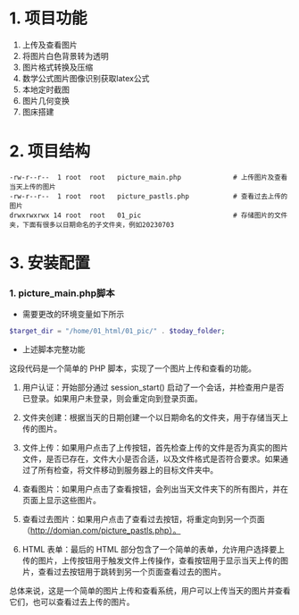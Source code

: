 # 1. 项目功能

1. 上传及查看图片
2. 将图片白色背景转为透明
3. 图片格式转换及压缩
4. 数学公式图片图像识别获取latex公式
5. 本地定时截图
6. 图片几何变换
7. 图床搭建



# 2. 项目结构

```
-rw-r--r--  1 root  root   picture_main.php             # 上传图片及查看当天上传的图片
-rw-r--r--  1 root  root   picture_pastls.php           # 查看过去上传的图片
drwxrwxrwx 14 root  root   01_pic                       # 存储图片的文件夹，下面有很多以日期命名的子文件夹，例如20230703

```


# 3. 安装配置

### 1. picture_main.php脚本

- 需要更改的环境变量如下所示

```php
$target_dir = "/home/01_html/01_pic/" . $today_folder;
```

- 上述脚本完整功能

这段代码是一个简单的 PHP 脚本，实现了一个图片上传和查看的功能。

1) 用户认证：开始部分通过 session_start() 启动了一个会话，并检查用户是否已登录。如果用户未登录，则会重定向到登录页面。

2) 文件夹创建：根据当天的日期创建一个以日期命名的文件夹，用于存储当天上传的图片。

3) 文件上传：如果用户点击了上传按钮，首先检查上传的文件是否为真实的图片文件，是否已存在，文件大小是否合适，以及文件格式是否符合要求。如果通过了所有检查，将文件移动到服务器上的目标文件夹中。

4) 查看图片：如果用户点击了查看按钮，会列出当天文件夹下的所有图片，并在页面上显示这些图片。

5) 查看过去图片：如果用户点击了查看过去按钮，将重定向到另一个页面（http://domian.com/picture_pastls.php）。

6) HTML 表单：最后的 HTML 部分包含了一个简单的表单，允许用户选择要上传的图片，上传按钮用于触发文件上传操作，查看按钮用于显示当天上传的图片，查看过去按钮用于跳转到另一个页面查看过去的图片。

总体来说，这是一个简单的图片上传和查看系统，用户可以上传当天的图片并查看它们，也可以查看过去上传的图片。








